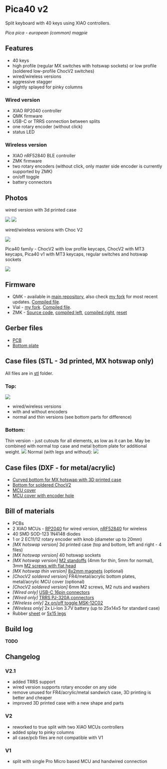 # Pica40 v2

Split keyboard with 40 keys using XIAO controllers.

_Pica pica - european (common) magpie_

## Features

- 40 keys
- high profile (regular MX switches with hotswap sockets) or low profile (soldered low-profile ChocV2 switches)
- wired/wireless versions
- aggressive stagger
- slightly splayed for pinky columns

### Wired version

- XIAO RP2040 controller
- QMK firmware
- USB-C or TRRS connection between splits
- one rotary encoder (without click)
- status LED

### Wireless version

- XIAO nRF52840 BLE controller
- ZMK firmware
- two rotary encoders (without click, only master side encoder is currently supported by ZMK)
- on/off toggle
- battery connectors

## Photos

wired version with 3d printed case

![](./images/v2.1-top.jpg)
![](./images/v2.1-bottom.jpg)

wired/wireless versions with Choc V2

![](./images/full.jpg)

Pica40 family - ChocV2 with low profile keycaps, ChocV2 with MT3 keycaps, Pica40 v1 with MT3 keycaps, regular switches and hotswap sockets

![](./images/height.jpg)

## Firmware

- QMK - available in [main repository](https://github.com/qmk/qmk_firmware/tree/master/keyboards/pica40), also check [my fork](https://github.com/zzeneg/qmk_firmware/tree/feature/pica40/keyboards/pica40) for most recent updates. [Compiled file](firmware/qmk/pica40_rev2_zzeneg.uf2).
- Vial - [my fork](https://github.com/zzeneg/vial-qmk/tree/feature/pica40/keyboards/pica40). [Compiled file](firmware/vial/pica40_rev2_vial-zzeneg.uf2).
- ZMK - [Source code](https://github.com/zzeneg/zmk-config), [compiled left](firmware/zmk/pica40_left.uf2), [compiled right](firmware/zmk/pica40_right.uf2), [reset](firmware/zmk/settings_reset.uf2)

## Gerber files

- [PCB](gerbers/pcb.zip)
- [Bottom plate](gerbers/bottom.zip)

## Case files (STL - 3d printed, MX hotswap only)

All files are in [stl](stl) folder.

### Top:

![](./images/render-top.png)

- wired/wireless versions
- with and without encoders
- normal and thin versions (see bottom parts for difference)

### Bottom:

Thin version - just cutouts for all elements, as low as it can be. May be combined with normal top case and metal bottom plate for additional weight.
![](./images/render-bottom-thin.png)
Normal (with legs and without):
![](./images/render-bottom.png)

## Case files (DXF - for metal/acrylic)

- [Curved bottom for MX hotswap with 3D printed case](dxf/bottom-curved.dxf)
- [Bottom for soldered ChocV2](dxf/bottom.dxf)
- [MCU cover](dxf/cover.dxf)
- [MCU cover with encoder hole](dxf/cover-hole.dxf)

## Bill of materials

- PCBs
- 2 XIAO MCUs - [RP2040](https://www.seeedstudio.com/XIAO-RP2040-v1-0-p-5026.html) for wired version, [nRF52840](https://www.seeedstudio.com/Seeed-XIAO-BLE-nRF52840-p-5201.html) for wireless
- 40 SMD SOD-123 1N4148 diodes
- 1 or 2 EC11/12 rotary encoder with knob (diameter up to 20mm)
- _[MX hotswap version]_ 3d printed case (top and bottom, left and right - 4 files)
- _[MX hotswap version]_ 40 hotswap sockets
- _[MX hotswap version]_ [M2 standoffs](https://www.aliexpress.com/item/4001271908929.html) (4mm for thin, 5mm for normal), 3mm [M2 screws with flat head](https://www.aliexpress.com/item/4001248931159.html)
- _[MX hotswap thin version]_ [8x2mm magnets](https://www.aliexpress.com/item/1005002285176336.html) (optional)
- _[ChocV2 soldered version]_ FR4/metal/acrylic bottom plates, metal/acrylic MCU cover (optional)
- _[ChocV2 soldered version]_ 6mm M2 screws, M2 nuts and washers
- _[Wired only]_ [USB-C 16pin connectors](https://www.aliexpress.com/item/1005003670899595.html)
- _[Wired only]_ [TRRS PJ-320A connectors](https://www.aliexpress.com/item/1005001928651798.html)
- _[Wireless only]_ [2x on/off toggle MSK-12C02](https://www.aliexpress.com/item/4000685483225.html)
- _[Wireless only]_ 2x Li-Ion 3.7V battery (up to 25x14x5 for standard case)
- Rubber [sheet](https://www.aliexpress.com/item/1005003938672544.html) or [5x15 legs](https://www.aliexpress.com/item/1005004431841328.html)

## Build log

**TODO**

## Changelog

### V2.1

- added TRRS support
- wired version supports rotary encoder on any side
- remove unused for FR4/acrylic/metal sandwich case, 3D printing is better and cheaper
- improved 3D printed case with a new shape and parts

### V2

- reworked to true split with two XIAO MCUs controllers
- added splay to pinky columns
- all case/pcb files are not compatible with V1

### V1

- split with single Pro Micro based MCU and handwired connection
